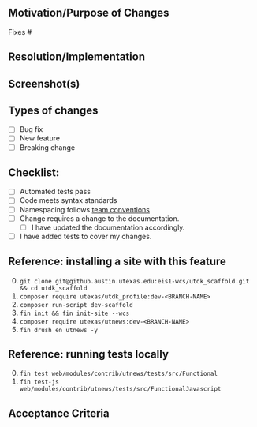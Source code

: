 <!--- Title format : ISSUE # : Action-verb driven description-->

## Motivation/Purpose of Changes
<!--- Why is this change needed? Links to existing issues are great. -->
Fixes #

## Resolution/Implementation
<!--- Describe any implementation choices you made that are noteworthy -->
<!--- or may require discussion. -->

## Screenshot(s)
<!--- (If relevant) -->

## Types of changes
<!--- Put an `x` in all that apply: -->
- [ ] Bug fix
- [ ] New feature
- [ ] Breaking change

## Checklist:
<!--- Go over all the following points, and put an `x` in all the boxes that apply. -->
<!--- If you're unsure about any of these, don't hesitate to ask. We're here to help! -->
<!--- Put an `x` in all the boxes that apply: -->
- [ ] Automated tests pass <!--- If tests don't pass because of a known reason, elaborate on the test and issue -->
- [ ] Code meets syntax standards
- [ ] Namespacing follows [team conventions](https://github.austin.utexas.edu/eis1-wcs/d8-standards/blob/master/Naming_Conventions.md)
- [ ] Change requires a change to the documentation.
  - [ ] I have updated the documentation accordingly.
- [ ] I have added tests to cover my changes.

## Reference: installing a site with this feature
<!--- Include notes for both functional testing & code review -->
0. `git clone git@github.austin.utexas.edu:eis1-wcs/utdk_scaffold.git && cd utdk_scaffold`
0. `composer require utexas/utdk_profile:dev-<BRANCH-NAME>`
0. `composer run-script dev-scaffold`
0. `fin init && fin init-site --wcs`
0. `composer require utexas/utnews:dev-<BRANCH-NAME>`
0. `fin drush en utnews -y`

## Reference: running tests locally
0. `fin test web/modules/contrib/utnews/tests/src/Functional`
0. `fin test-js web/modules/contrib/utnews/tests/src/FunctionalJavascript`

## Acceptance Criteria
<!-- Copy or link to acceptance criteria in issue -->

